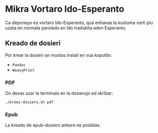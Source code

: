 # Mikra Vortaro Ido-Esperanto

Ca deponeyo es vortaro Ido-Esperanto, qua enhavas la kustuma vorti plu uzata
en normala parolado en Ido tradukita aden Esperanto.

## Kreado de dosieri

Por krear la dosieri on mustas instali en vua koputilo:

- `Pandoc`
- `WeasyPrint`

### PDF

On devas uzar la terminalo en la dosierujo ed skribar:

```
./kreez-dosiero.sh pdf
```

### Epub

La kreado de epub-dosiero ankore ne posiblas.

